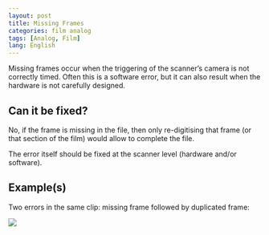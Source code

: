 ```yaml
---
layout: post
title: Missing Frames
categories: film analog
tags: [Analog, Film]
lang: English
---
```


Missing frames occur when the triggering of the scanner’s camera is not correctly timed. Often this is a software error, but it can also result when the hardware is not carefully designed.

## Can it be fixed?

No, if the frame is missing in the file, then only re-digitising that frame (or that section of the film) would allow to complete the file.

The error itself should be fixed at the scanner level (hardware and/or software).

## Example(s)

Two errors in the same clip: missing frame followed by duplicated frame:

<img src="{{ site.baseurl }}/images/missing_duplicated.gif">
